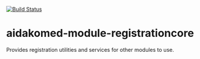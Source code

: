 [![Build Status](https://travis-ci.org/openmrs/openmrs-module-registrationcore.svg?branch=master)](https://travis-ci.org/openmrs/openmrs-module-registrationcore)

aidakomed-module-registrationcore
===============================

Provides registration utilities and services for other modules to use.
